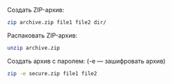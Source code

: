 Создать ZIP-архив:
```bash
zip archive.zip file1 file2 dir/
```


Распаковать ZIP-архив:
```bash
unzip archive.zip
```


Создать архив с паролем: (-e — зашифровать архив)
```bash
zip -e secure.zip file1 file2
```
